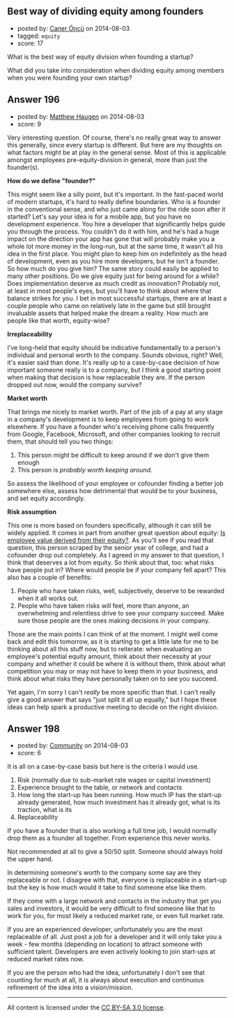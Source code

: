 ## Best way of dividing equity among founders

- posted by: [Caner Öncü](https://stackexchange.com/users/228795/caner-nc) on 2014-08-03
- tagged: `equity`
- score: 17

<p>What is the best way of equity division when founding a startup?</p>

<p>What did you take into consideration when dividing equity among members when you were founding your own startup?</p>



## Answer 196

- posted by: [Matthew Haugen](https://stackexchange.com/users/1325646/matthew-haugen) on 2014-08-03
- score: 9

<p>Very interesting question. Of course, there's no really great way to answer this generally, since every startup is different. But here are my thoughts on what factors might be at play in the general sense. Most of this is applicable amongst employees pre-equity-division in general, more than just the founder(s).</p>

<p><strong>How do we define "founder?"</strong></p>

<p>This might seem like a silly point, but it's important. In the fast-paced world of modern startups, it's hard to really define boundaries. Who is a founder in the conventional sense, and who just came along for the ride soon after it started? Let's say your idea is for a mobile app, but you have no development experience. You hire a developer that significantly helps guide you through the process. You couldn't do it with him, and he's had a huge impact on the direction your app has gone that will probably make you a whole lot more money in the long-run, but at the same time, it wasn't all his idea in the first place. You might plan to keep him on indefinitely as the head of development, even as you hire more developers, but he isn't a founder. So how much do you give him? The same story could easily be applied to many other positions. Do we give equity just for being around for a while? Does implementation deserve as much credit as innovation? Probably not, at least in most people's eyes, but you'll have to think about where that balance strikes for you. I bet in most successful startups, there are at least a couple people who came on relatively late in the game but still brought invaluable assets that helped make the dream a reality. How much are people like that worth, equity-wise?</p>

<p><strong>Irreplaceability</strong></p>

<p>I've long-held that equity should be indicative fundamentally to a person's individual and personal worth to the company. Sounds obvious, right? Well, it's easier said than done. It's really up to a case-by-case decision of how important someone really is to a company, but I think a good starting point when making that decision is how replaceable they are. If the person dropped out now, would the company survive?</p>

<p><strong>Market worth</strong></p>

<p>That brings me nicely to market worth. Part of the job of a pay at any stage in a company's development is to keep employees from going to work elsewhere. If you have a founder who's receiving phone calls frequently from Google, Facebook, Microsoft, and other companies looking to recruit them, that should tell you two things:</p>

<ol>
<li>This person might be difficult to keep around if we don't give them enough</li>
<li>This person is <em>probably worth keeping around</em>.</li>
</ol>

<p>So assess the likelihood of your employee or cofounder finding a better job somewhere else, assess how detrimental that would be to your business, and set equity accordingly.</p>

<p><strong>Risk assumption</strong></p>

<p>This one is more based on founders specifically, although it can still be widely applied. It comes in part from another great question about equity: <a href="https://startups.stackexchange.com/questions/184/is-employee-value-derived-from-their-equity">Is employee value derived from their equity?</a>. As you'll see if you read that question, this person scraped by the senior year of college, and had a cofounder drop out completely. As I agreed in my answer to that question, I think that deserves a lot from equity. So think about that, too: what risks have people put in? Where would people be if your company fell apart? This also has a couple of benefits:</p>

<ol>
<li>People who have taken risks, well, subjectively, deserve to be rewarded when it all works out.</li>
<li>People who have taken risks will feel, more than anyone, an overwhelming and relentless drive to see your company succeed. Make sure those people are the ones making decisions in your company.</li>
</ol>

<p>Those are the main points I can think of at the moment. I might well come back and edit this tomorrow, as it is starting to get a little late for me to be thinking about all this stuff now, but to reiterate: when evaluating an employee's potential equity amount, think about their necessity at your company and whether it could be where it is without them, think about what competition you may or may not have to keep them in your business, and think about what risks they have personally taken on to see you succeed.</p>

<p>Yet again, I'm sorry I can't <em>really</em> be more specific than that. I can't really give a good answer that says "just split it all up equally," but I hope these ideas can help spark a productive meeting to decide on the right division.</p>



## Answer 198

- posted by: [Community](https://stackexchange.com/users/-1/community) on 2014-08-03
- score: 6

<p>It is all on a case-by-case basis but here is the criteria I would use.</p>

<ol>
<li>Risk (normally due to sub-market rate wages or capital investment)</li>
<li>Experience brought to the table, or network and contacts</li>
<li>How long the start-up has been running. How much IP has the start-up already generated, how much investment has it already got, what is its traction, what is its</li>
<li>Replaceability</li>
</ol>

<p>If you have a founder that is also working a full time job, I would normally drop them as a founder all together. From experience this never works.</p>

<p>Not recommended at all to give a 50/50 split. Someone should always hold the upper hand.</p>

<p>In determining someone's worth to the company some say are they replaceable or not. I disagree with that, everyone is replaceable in a start-up but the key is how much would it take to find someone else like them.</p>

<p>If they come with a large network and contacts in the industry that get you sales and investors, it would be very difficult to find someone like that to work for you, for most likely a reduced market rate, or even full market rate.</p>

<p>If you are an experienced developer, unfortunately you are the most replaceable of all. Just post a job for a developer and it will only take you a week - few months (depending on location) to attract someone with sufficient talent. Developers are even actively looking to join start-ups at reduced market rates now.</p>

<p>If you are the person who had the idea, unfortunately I don't see that counting for much at all, it is always about execution and continuous refinement of the idea into a vision/mission.</p>




---

All content is licensed under the [CC BY-SA 3.0 license](https://creativecommons.org/licenses/by-sa/3.0/).
